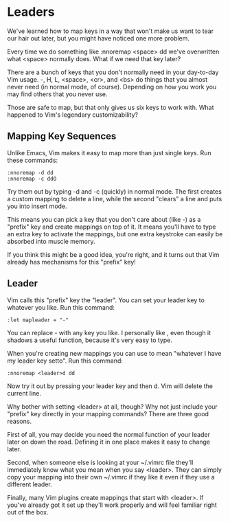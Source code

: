 # Leaders

We've learned how to map keys in a way that won't make us want to tear our hair out later,
but you might have noticed one more problem.

Every time we do something like :nnoremap &lt;space&gt; dd we've overwritten what &lt;space&gt; normally
does. What if we need that key later?

There are a bunch of keys that you don't normally need in your day-to-day Vim usage. -, H, L, 
&lt;space&gt;, &lt;cr&gt;, and &lt;bs&gt; do things that you almost never need (in normal mode, of course). 
Depending on how you work you may find others that you never use.

Those are safe to map, but that only gives us six keys to work with. What happened
to Vim's legendary customizability?

## Mapping Key Sequences

Unlike Emacs, Vim makes it easy to map more than just single keys. Run these commands:

```vim
:nnoremap -d dd
:nnoremap -c ddO
```

Try them out by typing -d and -c (quickly) in normal mode. The first creates a custom mapping to 
delete a line, while the second "clears" a line and puts you into insert mode.

This means you can pick a key that you don't care about (like -) as a "prefix" key and create mappings
on top of it. It means you'll have to type an extra key to activate the mappings, but one extra
keystroke can easily be absorbed into muscle memory.

If you think this might be a good idea, you're right, and it turns out that Vim already has mechanisms
for this "prefix" key!

## Leader 

Vim calls this "prefix" key the "leader". You can set your leader key to whatever you like. 
Run this command:

```vim
:let mapleader = "-"
```

You can replace - with any key you like. I personally like , even though it shadows a useful 
function, because it's very easy to type.

When you're creating new mappings you can use <leader> to mean "whatever I have my leader key setto".
Run this command:

```vim
:nnoremap <leader>d dd
```

Now try it out by pressing your leader key and then d. Vim will delete the current line.

Why bother with setting &lt;leader&gt; at all, though? Why not just include your "prefix" key directly 
in your mapping commands? There are three good reasons.

First of all, you may decide you need the normal function of your leader later on down the road.
Defining it in one place makes it easy to change later.

Second, when someone else is looking at your ~/.vimrc file they'll immediately know what you mean
when you say &lt;leader&gt;. They can simply copy your mapping into their own ~/.vimrc if they like it
even if they use a different leader.

Finally, many Vim plugins create mappings that start with &lt;leader&gt;. If you've already got it set 
up they'll work properly and will feel familiar right out of the box.


